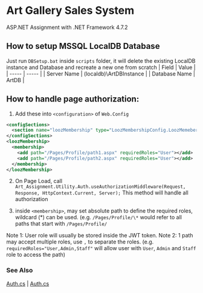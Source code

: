 # Art Gallery Sales System
ASP.NET Assignment with .NET Framework 4.7.2

## How to setup MSSQL LocalDB Database
Just run `DBSetup.bat` inside `scripts` folder, it will delete the existing LocalDB instance and Database and recreate a new one from scratch
| Field | Value |
| ----- | ----- |
| Server Name | (localdb)\ArtDBInstance |
| Database Name | ArtDB |

## How to handle page authorization:
1. Add these into `<configuration>` of `Web.Config`
```xml
<configSections>
  <section name="loozMembership" type="LoozMembershipConfig.LoozMemebershipSection"/>
</configSections>
<loozMembership>
  <membership>
    <add path="/Pages/Profile/path1.aspx" requiredRoles="User"></add>
    <add path="/Pages/Profile/path2.aspx" requiredRoles="User"></add>
  </membership>
</loozMembership>
```

2. On Page Load, call `Art_Assignment.Utility.Auth.useAuthorizationMiddleware(Request, Response, HttpContext.Current, Server);`
This method will handle all authorization

3. inside `<membership>`, may set absolute path to define the required roles, wildcard (*) can be used. (e.g. `/Pages/Profile/\*` would refer to all paths that start with `/Pages/Profile/`

Note 1: User role will usually be stored inside the JWT token.
Note 2: 1 path may accept multiple roles, use `,` to separate the roles. (e.g. `requiredRoles="User,Admin,Staff"` will allow user with `User`, `Admin` and `Staff` role to access the path)

### See Also
[Auth.cs](Art%20Assignment/Utility/Auth.cs) | [Auth.cs](Art%20Assignment/Utility/LoozMemebershipConfig.cs)